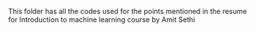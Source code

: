 This folder has all the codes used for the points mentioned in the resume for Introduction to machine learning course by Amit Sethi
